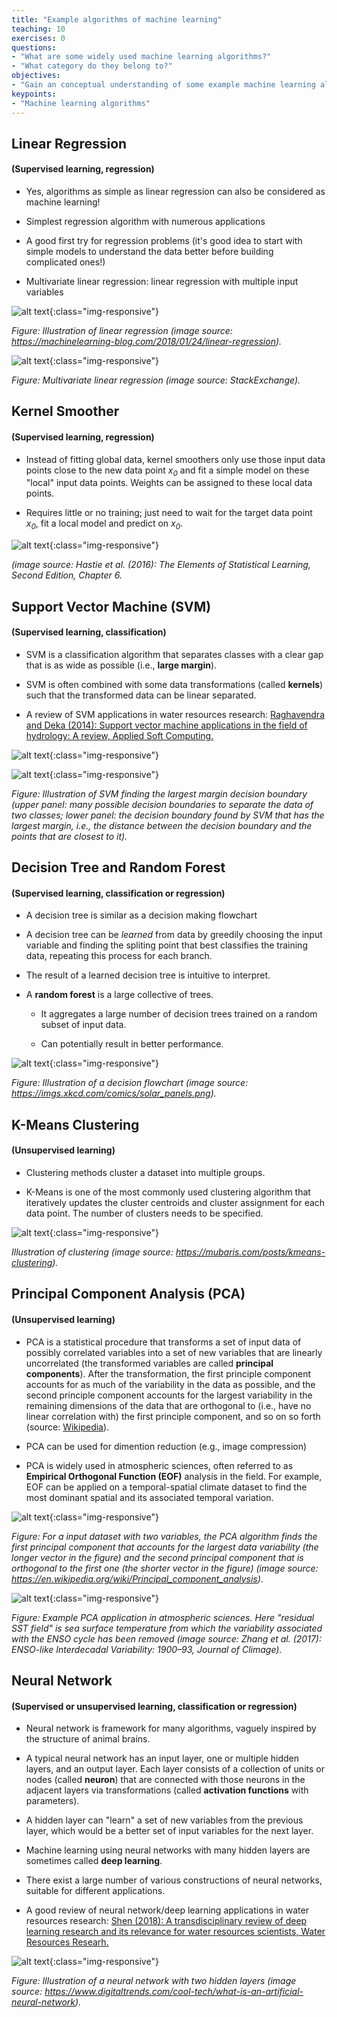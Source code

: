 ```yaml
---
title: "Example algorithms of machine learning"
teaching: 10
exercises: 0
questions:
- "What are some widely used machine learning algorithms?"
- "What category do they belong to?"
objectives:
- "Gain an conceptual understanding of some example machine learning algorithms"
keypoints:
- "Machine learning algorithms"
---
```


## Linear Regression

#### (Supervised learning, regression)

- Yes, algorithms as simple as linear regression can also be considered as machine learning!

- Simplest regression algorithm with numerous applications

- A good first try for regression problems (it's good idea to start with simple models to understand the data better before building complicated ones!)

- Multivariate linear regression: linear regression with multiple input variables

![alt text](https://machinelearningblogcom.files.wordpress.com/2018/01/bildschirmfoto-2018-01-24-um-14-32-02.png){:class="img-responsive"}

<i>Figure: Illustration of linear regression (image source: https://machinelearning-blog.com/2018/01/24/linear-regression).</i>


![alt text](https://i.stack.imgur.com/PeX0r.png){:class="img-responsive"}

<i>Figure: Multivariate linear regression (image source: StackExchange).</i>


## Kernel Smoother

#### (Supervised learning, regression)

- Instead of fitting global data, kernel smoothers only use those input data points close to the new data point <i>x<sub>0</sub></i> and fit a simple model on these "local" input data points. Weights can be assigned to these local data points.

- Requires little or no training; just need to wait for the target data point <i>x<sub>0</sub></i>, fit a local model and predict on <i>x<sub>0</sub></i>.

![alt text](../assets/img/local_smoother_ESL.png){:class="img-responsive"}

<i>(image source: Hastie et al. (2016): The Elements of Statistical Learning, Second Edition, Chapter 6.</i>


## Support Vector Machine (SVM)

#### (Supervised learning, classification)

- SVM is a classification algorithm that separates classes with a clear gap that is as wide as possible (i.e., **large margin**).

- SVM is often combined with some data transformations (called **kernels**) such that the transformed data can be linear separated.

- A review of SVM applications in water resources research: [Raghavendra and Deka (2014): Support vector machine applications in the field of hydrology: A review, Applied Soft Computing.](https://www.sciencedirect.com/science/article/pii/S1568494614000611#!)

![alt text](https://eight2late.files.wordpress.com/2017/01/svm-fig-2.png){:class="img-responsive"}

![alt text](https://eight2late.files.wordpress.com/2017/01/svm-fig-3.png){:class="img-responsive"}

<i>Figure: Illustration of SVM finding the largest margin decision boundary (upper panel: many possible decision boundaries to separate the data of two classes; lower panel: the decision boundary found by SVM that has the largest margin, i.e., the distance between the decision boundary and the points that are closest to it).</i>


## Decision Tree and Random Forest

#### (Supervised learning, classification or regression)

- A decision tree is similar as a decision making flowchart

- A decision tree can be *learned* from data by greedily choosing the input variable and finding the spliting point that best classifies the training data, repeating this process for each branch. 

- The result of a learned decision tree is intuitive to interpret.

- A **random forest** is a large collective of trees.

    - It aggregates a large number of decision trees trained on a random subset of input data.

    - Can potentially result in better performance.

![alt text](https://imgs.xkcd.com/comics/solar_panels.png "flowchart, xkcd: Solar Panels"){:class="img-responsive"}

<i>Figure: Illustration of a decision flowchart (image source: https://imgs.xkcd.com/comics/solar_panels.png).</i>


## K-Means Clustering

#### (Unsupervised learning)

- Clustering methods cluster a dataset into multiple groups.

- K-Means is one of the most commonly used clustering algorithm that iteratively updates the cluster centroids and cluster assignment for each data point. The number of clusters needs to be specified.

![alt text](https://i.imgur.com/S65Sk9c.jpg){:class="img-responsive"}

<i> Illustration of clustering (image source: https://mubaris.com/posts/kmeans-clustering). </i>


## Principal Component Analysis (PCA)

#### (Unsupervised learning)

- PCA is a statistical procedure that transforms a set of input data of possibly correlated variables into a set of new variables that are linearly uncorrelated (the transformed variables are called **principal components**). After the transformation, the first principle component accounts for as much of the variability in the data as possible, and the second principle component accounts for the largest variability in the remaining dimensions of the data that are orthogonal to (i.e., have no linear correlation with) the first principle component, and so on so forth (source: [Wikipedia](https://en.wikipedia.org/wiki/Principal_component_analysis)).

- PCA can be used for dimention reduction (e.g., image compression)

- PCA is widely used in atmospheric sciences, often referred to as **Empirical Orthogonal Function (EOF)** analysis in the field. For example, EOF can be applied on a temporal-spatial climate dataset to find the most dominant spatial and its associated temporal variation.

![alt text](https://upload.wikimedia.org/wikipedia/commons/thumb/f/f5/GaussianScatterPCA.svg/1280px-GaussianScatterPCA.svg.png){:class="img-responsive"}

<i>Figure: For a input dataset with two variables, the PCA algorithm finds the first principal component that accounts for the largest data variability (the longer vector in the figure) and the second principal component that is orthogonal to the first one (the shorter vector in the figure) (image source: https://en.wikipedia.org/wiki/Principal_component_analysis)</i>.

![alt text](../assets/img/PCA_Zhang_1997.png){:class="img-responsive"}

<i>Figure: Example PCA application in atmospheric sciences. Here "residual SST field" is sea surface temperature from which the variability associated with the ENSO cycle has been removed (image source: Zhang et al. (2017): ENSO-like Interdecadal Variability: 1900–93, Journal of Climage).</i>


## Neural Network

#### (Supervised or unsupervised learning, classification or regression)

- Neural network is framework for many algorithms, vaguely inspired by the structure of animal brains.

- A typical neural network has an input layer, one or multiple hidden layers, and an output layer. Each layer consists of a collection of units or nodes (called **neuron**) that are connected with those neurons in the adjacent layers via transformations (called **activation functions** with parameters).

- A hidden layer can "learn" a set of new variables from the previous layer, which would be a better set of input variables for the next layer.

- Machine learning using neural networks with many hidden layers are sometimes called **deep learning**.

- There exist a large number of various constructions of neural networks, suitable for different applications.

- A good review of neural network/deep learning applications in water resources research: [Shen (2018): A transdisciplinary review of deep learning research and its relevance for water resources scientists, Water Resources Researh.](https://agupubs.onlinelibrary.wiley.com/doi/full/10.1029/2018WR022643)

![alt text](https://icdn6.digitaltrends.com/image/artificial_neural_network_1-720x720.jpg){:class="img-responsive"}

<i>Figure: Illustration of a neural network with two hidden layers (image source: https://www.digitaltrends.com/cool-tech/what-is-an-artificial-neural-network).</i>

